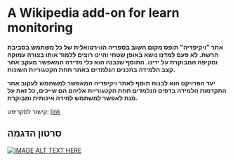 # A Wikipedia add-on for learn monitoring
**אתר "ויקיפדיה" תופס מקום חשוב בספריה הווירטואלית של כל משתמש בסביבת הרשת. לא פעם למדנו נושא באופן שטחי והיינו רוצים ללמוד אותו בצורה עמוקה ומקיפה המבוקרת על ידינו. התוסף שנבנה הוא כלי מדידה המאפשר מעקב אחר קצב הלמידה בתכנים הנלמדים באתר תחת הקטגוריות השונות.**

**יעד הפרויקט הוא לבנות תוסף לאתר ויקיפדיה המאפשר למשתמש לעקוב אחר התקדמות הלמידה בדפים הנלמדים תחת הקטגוריות אליהם הם שייכים, כל זאת על מנת לאפשר למשתמש למידה איכותית ומבוקרת.**


קישור לסקריפט:
[link](https://he.wikipedia.org/wiki/%D7%9E%D7%A9%D7%AA%D7%9E%D7%A9:Yaproj6/%D7%9E%D7%A2%D7%A7%D7%91-%D7%9C%D7%9E%D7%99%D7%93%D7%94.js)


## סרטון הדגמה
[![IMAGE ALT TEXT HERE](https://img.youtube.com/vi/P8sFyWh1d3g/0.jpg)](https://www.youtube.com/watch?v=P8sFyWh1d3g)

